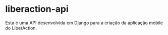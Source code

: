 # liberaction-api
Esta é uma API desenvolvida em Django para a criação da aplicação mobile do LiberAction.

